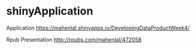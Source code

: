 # shinyApplication
Application
https://mahenlal.shinyapps.io/DevelopingDataProductWeek4/

Rpub Presentation
http://rpubs.com/mahenlal/472058
